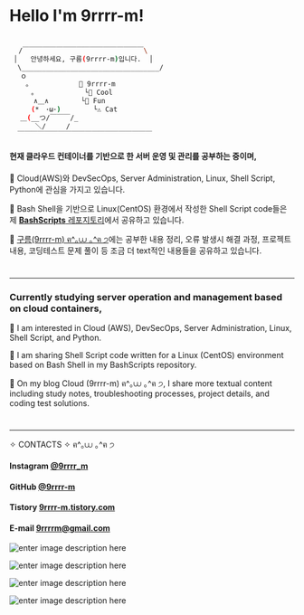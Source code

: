 # Hello I'm 9rrrr-m!
###
```bash
⠀
⠀ /￣￣￣￣￣￣￣￣￣￣￣￣￣￣￣￣￣￣\
 │⠀  안녕하세요, 구름(9rrrr-m)입니다.  │
  \__________________________________/
 　ｏ
    。　　         📂 9rrrr-m
 　　 ｡　 　        └📁 Cool
 　　　∧＿∧        └📁 Fun
 　　 (*　･ω･)        └⚠️ Cat
 　＿(__つ/￣￣￣/_
 　　  ＼/　　　/
  ￣￣￣￣￣￣￣￣￣￣￣￣￣￣￣￣￣￣￣￣
```

#### 현재 클라우드 컨테이너를 기반으로 한 서버 운영 및 관리를 공부하는 중이며,
🤍 Cloud(AWS)와 DevSecOps, Server Administration, Linux, Shell Script, Python에 관심을 가지고 있습니다.

💜 Bash Shell을 기반으로 Linux(CentOS) 환경에서 작성한 Shell Script code들은 제  [**BashScripts** 레포지토리](https://github.com/9rrrr-m/BashScripts.git)에서 공유하고 있습니다.

🖤 [구름(9rrrr-m) ฅ^｡⩊ ｡^ฅ ੭](https://9rrrr-m.tistory.com/1)에는 공부한 내용 정리, 오류 발생시 해결 과정, 프로젝트 내용,  코딩테스트 문제 풀이 등 조금 더 text적인 내용들을 공유하고 있습니다.
#
---
### Currently studying server operation and management based on cloud containers,
🤍 I am interested in Cloud (AWS), DevSecOps, Server Administration, Linux, Shell Script, and Python.

💜 I am sharing Shell Script code written for a Linux (CentOS) environment based on Bash Shell in my BashScripts repository.

🖤 On my blog Cloud (9rrrr-m) ฅ^｡⩊ ｡^ฅ ੭, I share more textual content including study notes, troubleshooting processes, project details, and coding test solutions.
#
---
✧ CONTACTS ✧ ฅ^｡⩊ ｡^ฅ ੭

#### Instagram [@9rrrr_m](https://www.instagram.com/9rrrr_m/)
#### GitHub [@9rrrr-m](https://github.com/9rrrr-m)

#### Tistory [9rrrr-m.tistory.com](https://9rrrr-m.tistory.com/)

#### E-mail 9rrrrm@gmail.com


![enter image description here](https://blog.kakaocdn.net/dn/bXw28s/btsJPGXZ1qE/m7au62JXKq6ikrkJ7lGxCk/img.gif)

![enter image description here](https://img1.daumcdn.net/thumb/R1280x0/?scode=mtistory2&fname=https%3A%2F%2Fblog.kakaocdn.net%2Fdn%2FnIY2X%2FbtsJPQeUNhE%2FO1KExUgYwMu3Nv0fpfvEW0%2Fimg.png)

![enter image description here](https://blog.kakaocdn.net/dn/bwS0ZS/btsJPNo2o7C/vBmynBUrr5D32RmemtEMN1/img.gif)

![enter image description here](https://img1.daumcdn.net/thumb/R1280x0/?scode=mtistory2&fname=https%3A%2F%2Fblog.kakaocdn.net%2Fdn%2FcyUYwZ%2FbtsJQDMCT2v%2FcxNrx5YKptGHfsda2eIExk%2Fimg.png)
